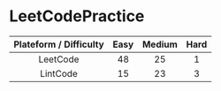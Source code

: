 # LeetCodePractice

| Plateform / Difficulty | Easy | Medium | Hard |
| :---: | :---: | :---: | :---: |
| LeetCode | 48 | 25 | 1 |
| LintCode | 15 | 23 | 3 |
